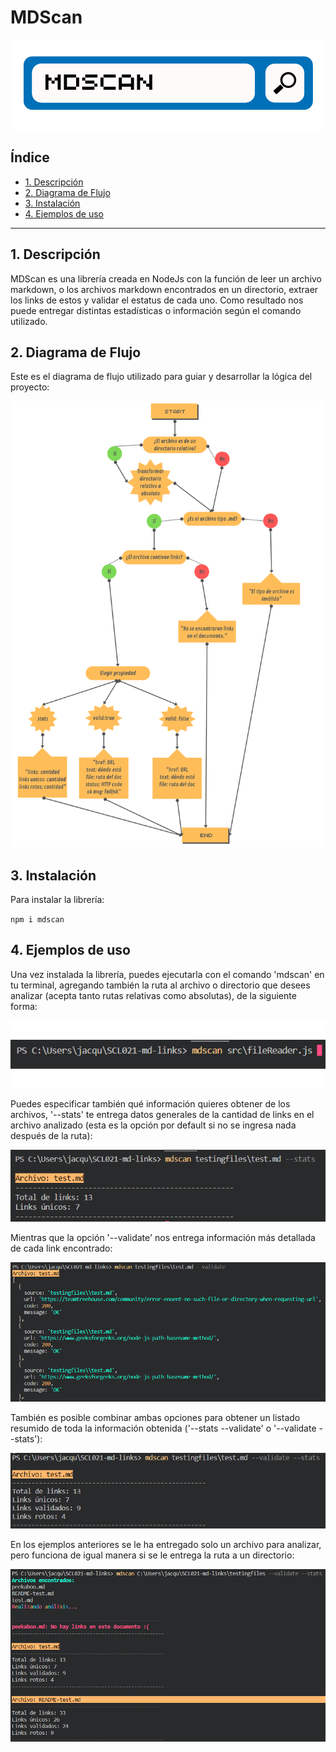 # MDScan
![mdscan](./MD.png)
## Índice

* [1. Descripción](#1-descripción)
* [2. Diagrama de Flujo](#2-diagrama-de-flujo)
* [3. Instalación](#3-instalación)
* [4. Ejemplos de uso](#4-ejemplos-de-uso)

***

## 1. Descripción

MDScan es una librería creada en NodeJs con la función de leer un archivo markdown, o los archivos markdown encontrados en un directorio, extraer los links de estos y validar el estatus de cada uno. Como resultado nos puede entregar distintas estadísticas o información según el comando utilizado.

## 2. Diagrama de Flujo

Este es el diagrama de flujo utilizado para guiar y desarrollar la lógica del proyecto:

![flowchart](./flowchart.png)


## 3. Instalación

Para instalar la librería:

`npm i mdscan`

## 4. Ejemplos de uso

Una vez instalada la librería, puedes ejecutarla con el comando 'mdscan' en tu terminal, agregando también la ruta al archivo o directorio que desees analizar (acepta tanto rutas relativas como absolutas), de la siguiente forma:

![example1](./examples/001.png)

Puedes especificar también qué información quieres obtener de los archivos, '--stats' te entrega datos generales de la cantidad de links en el archivo analizado (esta es la opción por default si no se ingresa nada después de la ruta):

![example2](./examples/02.png)

Mientras que la opción '--validate' nos entrega información más detallada de cada link encontrado:

![example3](./examples/03.png)

También es posible combinar ambas opciones para obtener un listado resumido de toda la información obtenida ('--stats --validate' o '--validate --stats'):

![example4](./examples/04.png)

En los ejemplos anteriores se le ha entregado solo un archivo para analizar, pero funciona de igual manera si se le entrega la ruta a un directorio:

![example5](./examples/05.png)
